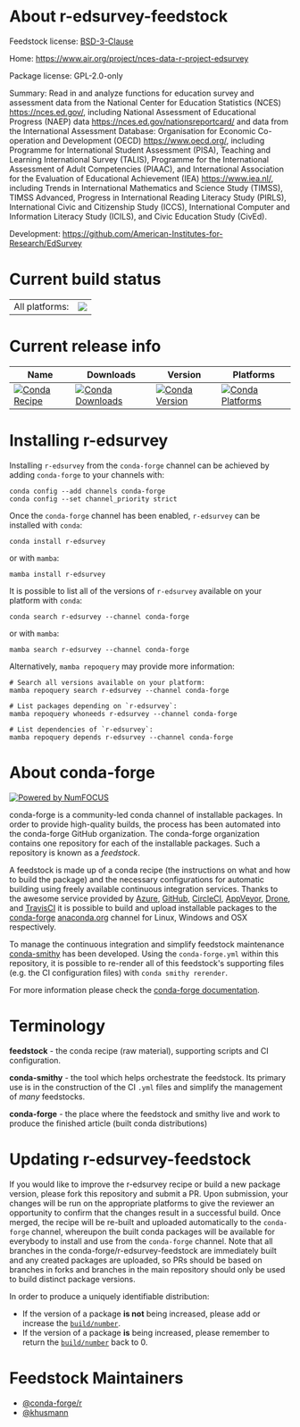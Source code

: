 About r-edsurvey-feedstock
==========================

Feedstock license: [BSD-3-Clause](https://github.com/conda-forge/r-edsurvey-feedstock/blob/main/LICENSE.txt)

Home: https://www.air.org/project/nces-data-r-project-edsurvey

Package license: GPL-2.0-only

Summary: Read in and analyze functions for education survey and assessment data from the National Center for Education Statistics (NCES) <https://nces.ed.gov/>, including National Assessment of Educational Progress (NAEP) data <https://nces.ed.gov/nationsreportcard/> and data from the International Assessment Database: Organisation for Economic Co-operation and Development (OECD) <https://www.oecd.org/>, including Programme for International Student Assessment (PISA), Teaching and Learning International Survey (TALIS), Programme for the International Assessment of Adult Competencies (PIAAC), and International Association for the Evaluation of Educational Achievement (IEA) <https://www.iea.nl/>, including Trends in International Mathematics and Science Study (TIMSS), TIMSS Advanced, Progress in International Reading Literacy Study (PIRLS), International Civic and Citizenship Study (ICCS), International Computer and Information Literacy Study (ICILS), and Civic Education Study (CivEd).

Development: https://github.com/American-Institutes-for-Research/EdSurvey

Current build status
====================


<table><tr><td>All platforms:</td>
    <td>
      <a href="https://dev.azure.com/conda-forge/feedstock-builds/_build/latest?definitionId=11050&branchName=main">
        <img src="https://dev.azure.com/conda-forge/feedstock-builds/_apis/build/status/r-edsurvey-feedstock?branchName=main">
      </a>
    </td>
  </tr>
</table>

Current release info
====================

| Name | Downloads | Version | Platforms |
| --- | --- | --- | --- |
| [![Conda Recipe](https://img.shields.io/badge/recipe-r--edsurvey-green.svg)](https://anaconda.org/conda-forge/r-edsurvey) | [![Conda Downloads](https://img.shields.io/conda/dn/conda-forge/r-edsurvey.svg)](https://anaconda.org/conda-forge/r-edsurvey) | [![Conda Version](https://img.shields.io/conda/vn/conda-forge/r-edsurvey.svg)](https://anaconda.org/conda-forge/r-edsurvey) | [![Conda Platforms](https://img.shields.io/conda/pn/conda-forge/r-edsurvey.svg)](https://anaconda.org/conda-forge/r-edsurvey) |

Installing r-edsurvey
=====================

Installing `r-edsurvey` from the `conda-forge` channel can be achieved by adding `conda-forge` to your channels with:

```
conda config --add channels conda-forge
conda config --set channel_priority strict
```

Once the `conda-forge` channel has been enabled, `r-edsurvey` can be installed with `conda`:

```
conda install r-edsurvey
```

or with `mamba`:

```
mamba install r-edsurvey
```

It is possible to list all of the versions of `r-edsurvey` available on your platform with `conda`:

```
conda search r-edsurvey --channel conda-forge
```

or with `mamba`:

```
mamba search r-edsurvey --channel conda-forge
```

Alternatively, `mamba repoquery` may provide more information:

```
# Search all versions available on your platform:
mamba repoquery search r-edsurvey --channel conda-forge

# List packages depending on `r-edsurvey`:
mamba repoquery whoneeds r-edsurvey --channel conda-forge

# List dependencies of `r-edsurvey`:
mamba repoquery depends r-edsurvey --channel conda-forge
```


About conda-forge
=================

[![Powered by
NumFOCUS](https://img.shields.io/badge/powered%20by-NumFOCUS-orange.svg?style=flat&colorA=E1523D&colorB=007D8A)](https://numfocus.org)

conda-forge is a community-led conda channel of installable packages.
In order to provide high-quality builds, the process has been automated into the
conda-forge GitHub organization. The conda-forge organization contains one repository
for each of the installable packages. Such a repository is known as a *feedstock*.

A feedstock is made up of a conda recipe (the instructions on what and how to build
the package) and the necessary configurations for automatic building using freely
available continuous integration services. Thanks to the awesome service provided by
[Azure](https://azure.microsoft.com/en-us/services/devops/), [GitHub](https://github.com/),
[CircleCI](https://circleci.com/), [AppVeyor](https://www.appveyor.com/),
[Drone](https://cloud.drone.io/welcome), and [TravisCI](https://travis-ci.com/)
it is possible to build and upload installable packages to the
[conda-forge](https://anaconda.org/conda-forge) [anaconda.org](https://anaconda.org/)
channel for Linux, Windows and OSX respectively.

To manage the continuous integration and simplify feedstock maintenance
[conda-smithy](https://github.com/conda-forge/conda-smithy) has been developed.
Using the ``conda-forge.yml`` within this repository, it is possible to re-render all of
this feedstock's supporting files (e.g. the CI configuration files) with ``conda smithy rerender``.

For more information please check the [conda-forge documentation](https://conda-forge.org/docs/).

Terminology
===========

**feedstock** - the conda recipe (raw material), supporting scripts and CI configuration.

**conda-smithy** - the tool which helps orchestrate the feedstock.
                   Its primary use is in the construction of the CI ``.yml`` files
                   and simplify the management of *many* feedstocks.

**conda-forge** - the place where the feedstock and smithy live and work to
                  produce the finished article (built conda distributions)


Updating r-edsurvey-feedstock
=============================

If you would like to improve the r-edsurvey recipe or build a new
package version, please fork this repository and submit a PR. Upon submission,
your changes will be run on the appropriate platforms to give the reviewer an
opportunity to confirm that the changes result in a successful build. Once
merged, the recipe will be re-built and uploaded automatically to the
`conda-forge` channel, whereupon the built conda packages will be available for
everybody to install and use from the `conda-forge` channel.
Note that all branches in the conda-forge/r-edsurvey-feedstock are
immediately built and any created packages are uploaded, so PRs should be based
on branches in forks and branches in the main repository should only be used to
build distinct package versions.

In order to produce a uniquely identifiable distribution:
 * If the version of a package **is not** being increased, please add or increase
   the [``build/number``](https://docs.conda.io/projects/conda-build/en/latest/resources/define-metadata.html#build-number-and-string).
 * If the version of a package **is** being increased, please remember to return
   the [``build/number``](https://docs.conda.io/projects/conda-build/en/latest/resources/define-metadata.html#build-number-and-string)
   back to 0.

Feedstock Maintainers
=====================

* [@conda-forge/r](https://github.com/conda-forge/r/)
* [@khusmann](https://github.com/khusmann/)

